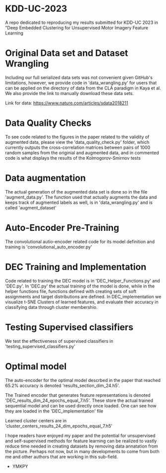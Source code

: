 # KDD-UC-2023
A repo dedicated to reproducing my results submitted for KDD-UC 2023 in "Deep Embedded Clustering for Unsupervised Motor  Imagery Feature Learning


# Original Data set and Dataset Wrangling
Including our full serialized data sets was not convenient given GitHub's limitations, however, we provide code in 'data_wrangling.py' for users that can be applied on the directory of data from the CLA paradigm in Kaya et al. We also provide the link to manually download these data sets.

Link for data: https://www.nature.com/articles/sdata2018211

# Data Quality Checks
To see code related to the figures in the paper related to the validity of augmented data, please view the 'data_quality_check.py' folder, which currently outputs the cross-correlation matrices between pairs of 1000 random samples from the originial and augmented data, and in commented code is what displays the results of the Kolmogorov-Smirnov tests

# Data augmentation
The actual generation of the augmented data set is done so in the file 'augment_data.py'. The function used that actually augments the data and keeps track of augmented labels as well, is in 'data_wrangling.py' and is called 'augment_dataset'

# Auto-Encoder Pre-Training
The convolutional autio-encoder related code for its model definition and training is 'convolutional_auto_encoder.py'

# DEC Training and Implementation
Code related to training the DEC model is in 'DEC_Helper_Functions.py' and 'DEC.py'. In 'DEC.py' the actual training of the model is done, while in the helper functions file, functions defined with creating sets of soft assignments and target distributions are defined. In DEC_implementation we visualize t-SNE Clusters of learned features, and evaluate their accuracy in classifying data through cluster membershio.

# Testing Supervised classifiers
We test the effectiveness of supervised classifiers in 'testing_supervised_classifiers.py'

# Optimal model

The auto-encoder for the optimal model descrbed in the paper that reached 65.2% accuracy is denoted 'results_section_dim_24.h5'.

The Trained encoder that generates feature representations is denoted 'DEC_results_dim_24_epochs_equal_7.h5'. These store the actual trained sequential model and can be used directly once loaded. One can see how they are loaded in the 'DEC_implementation' file

Learned cluster centers are in 'cluster_centers_results_24_dim_epochs_equal_7.h5'

I hope readers have enjoyed my paper and the potential for unsupervised and self-supervised methods for feature learning can be realized to vastly reduce time needed in creating datasets by removing data annatation from the picture. Perhaps not now, but in many developments to come from both me and other authors that are working in this sub-field. 

- YMKPY 

